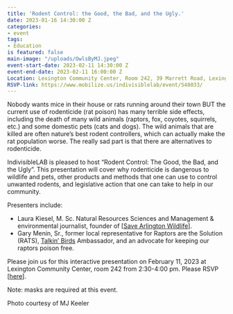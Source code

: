 ```yaml
---
title: 'Rodent Control: the Good, the Bad, and the Ugly.'
date: 2023-01-16 14:30:00 Z
categories:
- event
tags:
- Education
is featured: false
main-image: "/uploads/OwlsByMJ.jpeg"
event-start-date: 2023-02-11 14:30:00 Z
event-end-date: 2023-02-11 16:00:00 Z
Location: Lexington Community Center, Room 242, 39 Marrett Road, Lexington, MA
RSVP-link: https://www.mobilize.us/indivisiblelab/event/548033/
---
```


Nobody wants mice in their house or rats running around their town BUT the current use of rodenticide (rat poison) has many terrible side effects, including the death of many wild animals (raptors, fox, coyotes, squirrels, etc.) and some domestic pets (cats and dogs). The wild animals that are killed are often nature’s best rodent controllers, which can actually make the rat population worse. The really sad part is that there are alternatives to rodenticide.

IndivisibleLAB is pleased to host “Rodent Control: The Good, the Bad, and the Ugly”. This presentation will cover why rodenticide is dangerous to wildlife and pets, other products and methods that one can use to control unwanted rodents, and legislative action that one can take to help in our community.

Presenters include:
- Laura Kiesel, M. Sc. Natural Resources Sciences and Management & environmental journalist, founder of [[Save Arlington Wildlife](https://savearlingtonwildlife.org)].
- Gary Menin, Sr., former local representative for Raptors are the Solution (RATS), [Talkin’ Birds](https://www.talkinbirds.com) Ambassador, and an advocate for keeping our raptors poison free.

Please join us for this interactive presentation on February 11, 2023 at Lexington Community Center, room 242 from 2:30-4:00 pm. Please RSVP [[here](https://www.mobilize.us/indivisiblelab/event/548033/)].

Note: masks are required at this event.

Photo courtesy of MJ Keeler